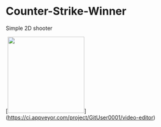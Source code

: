 # Counter-Strike-Winner
Simple 2D shooter

[<image src="https://ci.appveyor.com/api/projects/status/qoxps4ci48uih1qu?retina=true" width="200">]
(https://ci.appveyor.com/project/GitUser0001/video-editor)
